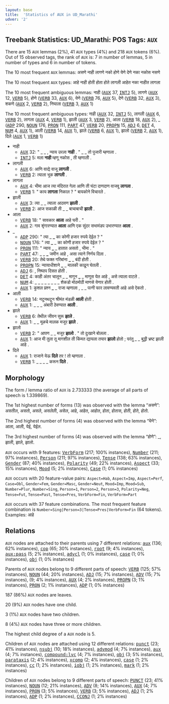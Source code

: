 ```yaml
---
layout: base
title:  'Statistics of AUX in UD_Marathi'
udver: '2'
---
```


## Treebank Statistics: UD_Marathi: POS Tags: `AUX`

There are 15 `AUX` lemmas (2%), 41 `AUX` types (4%) and 218 `AUX` tokens (6%).
Out of 15 observed tags, the rank of `AUX` is: 7 in number of lemmas, 5 in number of types and 6 in number of tokens.

The 10 most frequent `AUX` lemmas: असणे नाही लागणे नको होणे येणे देणे नका नकोस नसणे

The 10 most frequent `AUX` types:  आहे नाही होती होता होते लागली आहेत नका नाहीत लागला

The 10 most frequent ambiguous lemmas: नाही (<tt><a href="mr-pos-AUX.html">AUX</a></tt> 37, <tt><a href="mr-pos-INTJ.html">INTJ</a></tt> 5), लागणे (<tt><a href="mr-pos-AUX.html">AUX</a></tt> 12, <tt><a href="mr-pos-VERB.html">VERB</a></tt> 5), होणे (<tt><a href="mr-pos-VERB.html">VERB</a></tt> 33, <tt><a href="mr-pos-AUX.html">AUX</a></tt> 6), येणे (<tt><a href="mr-pos-VERB.html">VERB</a></tt> 76, <tt><a href="mr-pos-AUX.html">AUX</a></tt> 5), देणे (<tt><a href="mr-pos-VERB.html">VERB</a></tt> 32, <tt><a href="mr-pos-AUX.html">AUX</a></tt> 3), शकणे (<tt><a href="mr-pos-AUX.html">AUX</a></tt> 2, <tt><a href="mr-pos-VERB.html">VERB</a></tt> 2), निघाला (<tt><a href="mr-pos-VERB.html">VERB</a></tt> 3, <tt><a href="mr-pos-AUX.html">AUX</a></tt> 1)

The 10 most frequent ambiguous types:  नाही (<tt><a href="mr-pos-AUX.html">AUX</a></tt> 32, <tt><a href="mr-pos-INTJ.html">INTJ</a></tt> 5), लागली (<tt><a href="mr-pos-AUX.html">AUX</a></tt> 6, <tt><a href="mr-pos-VERB.html">VERB</a></tt> 2), लागला (<tt><a href="mr-pos-AUX.html">AUX</a></tt> 4, <tt><a href="mr-pos-VERB.html">VERB</a></tt> 1), झाली (<tt><a href="mr-pos-AUX.html">AUX</a></tt> 3, <tt><a href="mr-pos-VERB.html">VERB</a></tt> 2), आला (<tt><a href="mr-pos-VERB.html">VERB</a></tt> 18, <tt><a href="mr-pos-AUX.html">AUX</a></tt> 2), _ (<tt><a href="mr-pos-ADP.html">ADP</a></tt> 290, <tt><a href="mr-pos-NOUN.html">NOUN</a></tt> 176, <tt><a href="mr-pos-PRON.html">PRON</a></tt> 111, <tt><a href="mr-pos-PART.html">PART</a></tt> 47, <tt><a href="mr-pos-VERB.html">VERB</a></tt> 20, <tt><a href="mr-pos-PROPN.html">PROPN</a></tt> 15, <tt><a href="mr-pos-ADJ.html">ADJ</a></tt> 6, <tt><a href="mr-pos-DET.html">DET</a></tt> 4, <tt><a href="mr-pos-NUM.html">NUM</a></tt> 4, <tt><a href="mr-pos-AUX.html">AUX</a></tt> 1), आली (<tt><a href="mr-pos-VERB.html">VERB</a></tt> 14, <tt><a href="mr-pos-AUX.html">AUX</a></tt> 1), झाले (<tt><a href="mr-pos-VERB.html">VERB</a></tt> 6, <tt><a href="mr-pos-AUX.html">AUX</a></tt> 1), झालो (<tt><a href="mr-pos-VERB.html">VERB</a></tt> 2, <tt><a href="mr-pos-AUX.html">AUX</a></tt> 1), दिले (<tt><a href="mr-pos-AUX.html">AUX</a></tt> 1, <tt><a href="mr-pos-VERB.html">VERB</a></tt> 1)


* नाही
  * <tt><a href="mr-pos-AUX.html">AUX</a></tt> 32: " _ _ , न्याय उरला <b>नाही</b> . " _ _ तो पुजारी म्हणाला .
  * <tt><a href="mr-pos-INTJ.html">INTJ</a></tt> 5: मला <b>नाही</b> म्हणू नकोस , ती म्हणाली .
* लागली
  * <tt><a href="mr-pos-AUX.html">AUX</a></tt> 6: आणि वाद्ये वाजू <b>लागली</b> .
  * <tt><a href="mr-pos-VERB.html">VERB</a></tt> 2: त्याला भूक <b>लागली</b> .
* लागला
  * <tt><a href="mr-pos-AUX.html">AUX</a></tt> 4: भीमा आज त्या मंदिरात गेला आणि ती घंटा दाणदाण वाजवू <b>लागला</b> .
  * <tt><a href="mr-pos-VERB.html">VERB</a></tt> 1: " काय <b>लागला</b> निकाल ? " बायकोने विचारले .
* झाली
  * <tt><a href="mr-pos-AUX.html">AUX</a></tt> 3: त्या _ _ त्याला आठवण <b>झाली</b> .
  * <tt><a href="mr-pos-VERB.html">VERB</a></tt> 2: आज सकाळी ती _ _ बाचाबाची <b>झाली</b> .
* आला
  * <tt><a href="mr-pos-VERB.html">VERB</a></tt> 18: " सावकार <b>आला</b> आहे घरी . "
  * <tt><a href="mr-pos-AUX.html">AUX</a></tt> 2: गाव शृंगारण्यात <b>आला</b> आणि एक सुंदर सभामंडप उभारण्यात <b>आला</b> .
* _
  * <tt><a href="mr-pos-ADP.html">ADP</a></tt> 290: " त्या _ <b>_</b> का कोणी हजार रुपये देईल ? "
  * <tt><a href="mr-pos-NOUN.html">NOUN</a></tt> 176: " त्या <b>_</b> _ का कोणी हजार रुपये देईल ? "
  * <tt><a href="mr-pos-PRON.html">PRON</a></tt> 111: " न्याय <b>_</b> _ हातात असतो , भीमा . "
  * <tt><a href="mr-pos-PART.html">PART</a></tt> 47: _ _ <b>_</b> जमीन आहे , असा त्याने निर्णय दिला .
  * <tt><a href="mr-pos-VERB.html">VERB</a></tt> 20: तेथे फक्त गरिबांना <b>_</b> _ बंदी होती .
  * <tt><a href="mr-pos-PROPN.html">PROPN</a></tt> 15: न्यायाधीशाने <b>_</b> _ मालकी काढून घेतली .
  * <tt><a href="mr-pos-ADJ.html">ADJ</a></tt> 6: <b>_</b> <b>_</b> , निष्पाप दिसत होती .
  * <tt><a href="mr-pos-DET.html">DET</a></tt> 4: काही अंतर चालून _ _ मागून <b>_</b> _ माणूस येत आहे , असे त्याला वाटले .
  * <tt><a href="mr-pos-NUM.html">NUM</a></tt> 4: _ _ _ _ _ _ <b>_</b> <b>_</b> _ _ शेकडो मोठमोठी माणसे येणार होती .
  * <tt><a href="mr-pos-AUX.html">AUX</a></tt> 1: कुशल प्रश्न <b>_</b> _ राजा म्हणाला , _ _ पत्नी फार लावण्यवती आहे असे ऐकतो .
* आली
  * <tt><a href="mr-pos-VERB.html">VERB</a></tt> 14: नटूनथटून श्रीमंत मंडळी <b>आली</b> होती .
  * <tt><a href="mr-pos-AUX.html">AUX</a></tt> 1: _ _ _ अंबारी ठेवण्यात <b>आली</b> .
* झाले
  * <tt><a href="mr-pos-VERB.html">VERB</a></tt> 6: तेथील जीवन सुरू <b>झाले</b> .
  * <tt><a href="mr-pos-AUX.html">AUX</a></tt> 1: _ _ मूळचे मालक मजूर <b>झाले</b> .
* झालो
  * <tt><a href="mr-pos-VERB.html">VERB</a></tt> 2: " आपण _ _ मजूर <b>झालो</b> . " तो दुःखाने बोलला .
  * <tt><a href="mr-pos-AUX.html">AUX</a></tt> 1: आज मी तुला तू मागशील ती किंमत द्यायला तयार <b>झालो</b> होतो ; परंतु _ _ बुद्धी भ्रष्ट झाली आहे .
* दिले
  * <tt><a href="mr-pos-AUX.html">AUX</a></tt> 1: राजाने येऊ <b>दिले</b> तर ! तो म्हणाला .
  * <tt><a href="mr-pos-VERB.html">VERB</a></tt> 1: _ _ _ _ करून <b>दिले</b> .

## Morphology

The form / lemma ratio of `AUX` is 2.733333 (the average of all parts of speech is 1.339869).

The 1st highest number of forms (13) was observed with the lemma “असणे”: असतील, असतो, असले, असलेली, असेल, आहे, आहेत, आहोत, होता, होतास, होती, होते, होतो.

The 2nd highest number of forms (4) was observed with the lemma “येणे”: आला, आली, येई, येईल.

The 3rd highest number of forms (4) was observed with the lemma “होणे”: _, झाली, झाले, झालो.

`AUX` occurs with 9 features: <tt><a href="mr-feat-VerbForm.html">VerbForm</a></tt> (217; 100% instances), <tt><a href="mr-feat-Number.html">Number</a></tt> (211; 97% instances), <tt><a href="mr-feat-Person.html">Person</a></tt> (211; 97% instances), <tt><a href="mr-feat-Tense.html">Tense</a></tt> (138; 63% instances), <tt><a href="mr-feat-Gender.html">Gender</a></tt> (87; 40% instances), <tt><a href="mr-feat-Polarity.html">Polarity</a></tt> (49; 22% instances), <tt><a href="mr-feat-Aspect.html">Aspect</a></tt> (33; 15% instances), <tt><a href="mr-feat-Mood.html">Mood</a></tt> (5; 2% instances), <tt><a href="mr-feat-Case.html">Case</a></tt> (1; 0% instances)

`AUX` occurs with 20 feature-value pairs: `Aspect=Hab`, `Aspect=Imp`, `Aspect=Perf`, `Case=Obl`, `Gender=Fem`, `Gender=Masc`, `Gender=Neut`, `Mood=Imp`, `Mood=Sub`, `Number=Plur`, `Number=Sing`, `Person=1`, `Person=2`, `Person=3`, `Polarity=Neg`, `Tense=Fut`, `Tense=Past`, `Tense=Pres`, `VerbForm=Fin`, `VerbForm=Part`

`AUX` occurs with 37 feature combinations.
The most frequent feature combination is `Number=Sing|Person=3|Tense=Pres|VerbForm=Fin` (64 tokens).
Examples: आहे


## Relations

`AUX` nodes are attached to their parents using 7 different relations: <tt><a href="mr-dep-aux.html">aux</a></tt> (136; 62% instances), <tt><a href="mr-dep-cop.html">cop</a></tt> (65; 30% instances), <tt><a href="mr-dep-root.html">root</a></tt> (9; 4% instances), <tt><a href="mr-dep-aux-pass.html">aux:pass</a></tt> (5; 2% instances), <tt><a href="mr-dep-advcl.html">advcl</a></tt> (1; 0% instances), <tt><a href="mr-dep-case.html">case</a></tt> (1; 0% instances), <tt><a href="mr-dep-obj.html">obj</a></tt> (1; 0% instances)

Parents of `AUX` nodes belong to 9 different parts of speech: <tt><a href="mr-pos-VERB.html">VERB</a></tt> (125; 57% instances), <tt><a href="mr-pos-NOUN.html">NOUN</a></tt> (44; 20% instances), <tt><a href="mr-pos-ADJ.html">ADJ</a></tt> (15; 7% instances), <tt><a href="mr-pos-ADV.html">ADV</a></tt> (15; 7% instances),  (9; 4% instances), <tt><a href="mr-pos-AUX.html">AUX</a></tt> (4; 2% instances), <tt><a href="mr-pos-PROPN.html">PROPN</a></tt> (3; 1% instances), <tt><a href="mr-pos-PRON.html">PRON</a></tt> (2; 1% instances), <tt><a href="mr-pos-ADP.html">ADP</a></tt> (1; 0% instances)

187 (86%) `AUX` nodes are leaves.

20 (9%) `AUX` nodes have one child.

3 (1%) `AUX` nodes have two children.

8 (4%) `AUX` nodes have three or more children.

The highest child degree of a `AUX` node is 5.

Children of `AUX` nodes are attached using 12 different relations: <tt><a href="mr-dep-punct.html">punct</a></tt> (23; 41% instances), <tt><a href="mr-dep-nsubj.html">nsubj</a></tt> (10; 18% instances), <tt><a href="mr-dep-advmod.html">advmod</a></tt> (4; 7% instances), <tt><a href="mr-dep-aux.html">aux</a></tt> (4; 7% instances), <tt><a href="mr-dep-compound-lvc.html">compound:lvc</a></tt> (4; 7% instances), <tt><a href="mr-dep-obj.html">obj</a></tt> (3; 5% instances), <tt><a href="mr-dep-parataxis.html">parataxis</a></tt> (2; 4% instances), <tt><a href="mr-dep-xcomp.html">xcomp</a></tt> (2; 4% instances), <tt><a href="mr-dep-case.html">case</a></tt> (1; 2% instances), <tt><a href="mr-dep-cc.html">cc</a></tt> (1; 2% instances), <tt><a href="mr-dep-iobj.html">iobj</a></tt> (1; 2% instances), <tt><a href="mr-dep-mark.html">mark</a></tt> (1; 2% instances)

Children of `AUX` nodes belong to 9 different parts of speech: <tt><a href="mr-pos-PUNCT.html">PUNCT</a></tt> (23; 41% instances), <tt><a href="mr-pos-NOUN.html">NOUN</a></tt> (12; 21% instances), <tt><a href="mr-pos-ADV.html">ADV</a></tt> (8; 14% instances), <tt><a href="mr-pos-AUX.html">AUX</a></tt> (4; 7% instances), <tt><a href="mr-pos-PRON.html">PRON</a></tt> (3; 5% instances), <tt><a href="mr-pos-VERB.html">VERB</a></tt> (3; 5% instances), <tt><a href="mr-pos-ADJ.html">ADJ</a></tt> (1; 2% instances), <tt><a href="mr-pos-ADP.html">ADP</a></tt> (1; 2% instances), <tt><a href="mr-pos-CCONJ.html">CCONJ</a></tt> (1; 2% instances)

